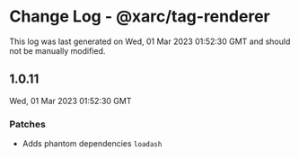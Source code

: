 # Change Log - @xarc/tag-renderer

This log was last generated on Wed, 01 Mar 2023 01:52:30 GMT and should not be manually modified.

## 1.0.11
Wed, 01 Mar 2023 01:52:30 GMT

### Patches

- Adds phantom dependencies `loadash`


